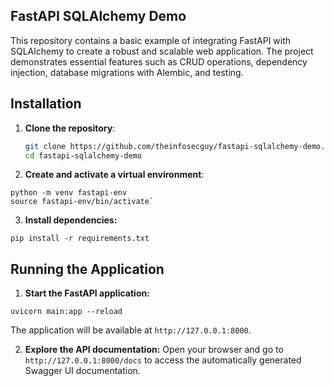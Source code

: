 ## FastAPI SQLAlchemy Demo

This repository contains a basic example of integrating FastAPI with SQLAlchemy to create a robust and scalable web application. The project demonstrates essential features such as CRUD operations, dependency injection, database migrations with Alembic, and testing.

## Installation

1. **Clone the repository**:

   ```sh
   git clone https://github.com/theinfosecguy/fastapi-sqlalchemy-demo.git
   cd fastapi-sqlalchemy-demo
   ```

2. **Create and activate a virtual environment**:

```
python -m venv fastapi-env
source fastapi-env/bin/activate`
```

3. **Install dependencies:**
```
pip install -r requirements.txt
```

## Running the Application

1. **Start the FastAPI application:**
```
uvicorn main:app --reload
```
The application will be available at `http://127.0.0.1:8000`.

2. **Explore the API documentation:**
Open your browser and go to `http://127.0.0.1:8000/docs` to access the automatically generated Swagger UI documentation.
